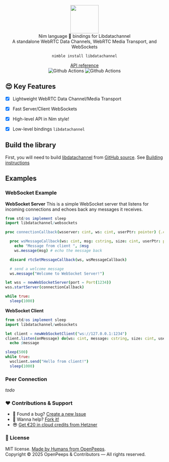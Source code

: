 <p align="center">
  <img src="https://github.com/openpeeps/PKG/blob/main/.github/logo.png" width="90px"><br>
  Nim language 👑 bindings for Libdatachannel<br>A standalone WebRTC Data Channels, WebRTC Media Transport, and WebSockets
</p>

<p align="center">
  <code>nimble install libdatachannel</code>
</p>

<p align="center">
  <a href="https://openpeeps.github.io/libdatachannel-nim">API reference</a><br>
  <img src="https://github.com/openpeeps/libdatachannel-nim/workflows/test/badge.svg" alt="Github Actions">  <img src="https://github.com/openpeeps/libdatachannel-nim/workflows/docs/badge.svg" alt="Github Actions">
</p>

## 😍 Key Features
- [x] Lightweight WebRTC Data Channel/Media Transport
- [x] Fast Server/Client WebSockets

- [x] High-level API in Nim style!
- [x] Low-level bindings `libdatachannel`

## Build the library
First, you will need to build [libdatachannel](https://libdatachannel.org/) from [GitHub source](https://github.com/paullouisageneau/libdatachannel). See [Building instructions](https://github.com/paullouisageneau/libdatachannel/blob/master/BUILDING.md)

## Examples

### WebSocket Example

**WebSocket Server**
This is a simple WebSocket server that listens for incoming connections and echoes back any messages it receives.
```nim
from std/os implement sleep
import libdatachannel/websockets

proc connectionCallback(wsserver: cint, ws: cint, userPtr: pointer) {.cdecl.} =

  proc wsMessageCallback(ws: cint, msg: cstring, size: cint, userPtr: pointer) =
    echo "Message from client ", $msg    
    ws.message(msg) # echo the message back

  discard rtcSetMessageCallback(ws, wsMessageCallback)

  # send a welcome message
  ws.message("Welcome to WebSocket Server!")

let wss = newWebSocketServer(port = Port(1234))
wss.startServer(connectionCallback)

while true:
  sleep(1000)
```

**WebSocket Client**
```nim
from std/os implement sleep
import libdatachannel/websockets

let client = newWebSocketClient("ws://127.0.0.1:1234")
client.listen(onMessage) do(ws: cint, message: cstring, size: cint, userPtr: pointer):
  echo $message

sleep(500)
while true:
  wsclient.send("Hello from client!")
  sleep(1000)
```

### Peer Connection
_todo_

### ❤ Contributions & Support
- 🐛 Found a bug? [Create a new Issue](https://github.com/openpeeps/libdatachannel-nim/issues)
- 👋 Wanna help? [Fork it!](https://github.com/openpeeps/libdatachannel-nim/fork)
- 😎 [Get €20 in cloud credits from Hetzner](https://hetzner.cloud/?ref=Hm0mYGM9NxZ4)

### 🎩 License
MIT license. [Made by Humans from OpenPeeps](https://github.com/openpeeps).<br>
Copyright &copy; 2025 OpenPeeps & Contributors &mdash; All rights reserved.
